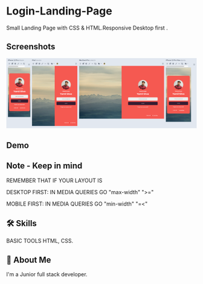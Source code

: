 # Login-Landing-Page

Small Landing Page with CSS & HTML.Responsive
Desktop first .


## Screenshots
![App Screenshot](screenshot/SCR-20240328-oecv.png)

## Demo
[](https://loginlandingpage.netlify.app/)

## Note - Keep in mind
REMEMBER THAT IF YOUR LAYOUT IS 

DESKTOP FIRST: IN MEDIA QUERIES GO "max-width" ">="

MOBILE FIRST: IN MEDIA QUERIES GO "min-width"  "=<"



## 🛠 Skills
BASIC TOOLS HTML, CSS.


## 🚀 About Me
I'm a Junior full stack developer.
